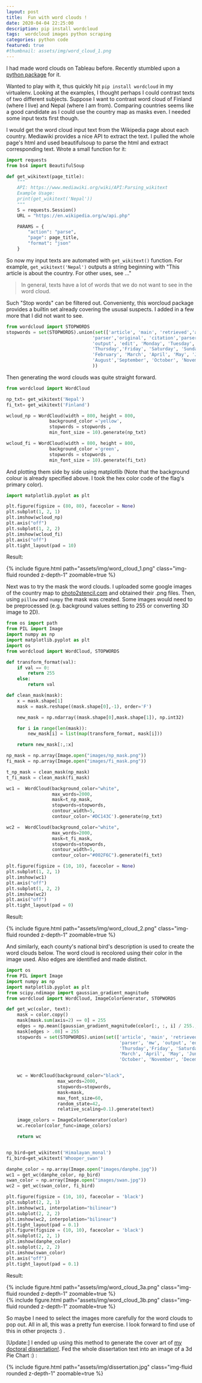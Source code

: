 ```yaml
---
layout: post
title:  Fun with word clouds !
date: 2020-04-04 22:25:00
description: pip install wordcloud 
tags:  wordcloud images python scraping
categories: python code
featured: true
#thumbnail: assets/img/word_cloud_1.png
---
```

I had made word clouds on Tableau before. Recently stumbled upon a [python package](https://pypi.org/project/wordcloud/) for it.

Wanted to play with it, thus quickly hit ````pip install wordcloud```` in my virtualenv. Looking at the examples, I thought perhaps I could contrast texts of two different subjects. Suppose I want to contrast word cloud of Finland (where I live) and Nepal (where I am from). Comparing countries seems like a good candidate as I could use the country map as masks even. I needed some input texts first though.

I would get the word cloud input text from the Wikipedia page about each country. Mediawiki provides a nice API to extract the text. I pulled the whole page's html and used beautifulsoup to parse the html and extract corresponding text. Wrote a small function for it: 


```python
import requests
from bs4 import BeautifulSoup

def get_wikitext(page_title):
    """
    API: https://www.mediawiki.org/wiki/API:Parsing_wikitext
    Example Usage:
    print(get_wikitext('Nepal'))
    """
    S = requests.Session()
    URL = "https://en.wikipedia.org/w/api.php"

    PARAMS = {
        "action": "parse",
        "page": page_title,
        "format": "json"
    }
```

<!--- I have also initiated a repository to start collecting such little pieces of code.
--->
So now my input texts are automated with ```get_wikitext()``` function. For example, ```get_wikitext('Nepal')``` outputs a string beginning with "This article is about the country. For other uses, see ..."
<blockquote>
In general, texts have a lot of words that we do not want to see in the word cloud.
</blockquote>
Such "Stop words" can be filtered out. Convenienty, this worcloud package provides a builtin set already covering the ususal suspects. I added in a few more that I did not want to see.

```python
from wordcloud import STOPWORDS 
stopwords = set(STOPWORDS).union(set(['article', 'main', 'retrieved','archived', 
                                'parser','original', 'citation','parser', 'mw',
                                'output', 'edit', 'Monday', 'Tuesday', 'Wednesday', 
                                'Thursday','Friday', 'Saturday', 'Sunday', 'January', 
                                'February', 'March', 'April', 'May', 'June', 'July', 
                                'August','September', 'October', 'November', 'December']
                                ))
```

Then generating the word clouds was quite straight forward.

```python
from wordcloud import WordCloud

np_txt= get_wikitext('Nepal')
fi_txt= get_wikitext('Finland')

wcloud_np = WordCloud(width = 800, height = 800, 
                background_color ='yellow', 
                stopwords = stopwords , 
                min_font_size = 10).generate(np_txt) 

wcloud_fi = WordCloud(width = 800, height = 800, 
                background_color ='green', 
                stopwords = stopwords , 
                min_font_size = 10).generate(fi_txt) 
```

And plotting them side by side using matplotlib (Note that the background colour is already specified above. I took the hex color code of the flag's primary color).

```python
import matplotlib.pyplot as plt

plt.figure(figsize = (80, 80), facecolor = None) 
plt.subplot(1, 2, 1)
plt.imshow(wcloud_np) 
plt.axis("off") 
plt.subplot(1, 2, 2)
plt.imshow(wcloud_fi) 
plt.axis("off") 
plt.tight_layout(pad = 10) 
```
Result:

<div class="row mt-3">
    <div class="col-sm mt-3 mt-md-0">
        {% include figure.html path="assets/img/word_cloud_1.png" class="img-fluid rounded z-depth-1" zoomable=true %}
    </div>
    
</div>



Next was to try the mask the word clouds. I uploaded some google images of the country map to [photo2stencil.com](http://www.photo2stencil.com/) and obtained their .png files. Then, using ```pillow``` and ```numpy``` the mask was created. Some images would need to be preprocessed (e.g. background values setting to 255 or converting 3D image to 2D).

```python
from os import path
from PIL import Image
import numpy as np
import matplotlib.pyplot as plt
import os
from wordcloud import WordCloud, STOPWORDS

def transform_format(val):
    if val == 0:
        return 255
    else:
        return val

def clean_mask(mask):
    x = mask.shape[1]
    mask = mask.reshape((mask.shape[0],-1), order='F')

    new_mask = np.ndarray((mask.shape[0],mask.shape[1]), np.int32)

    for i in range(len(mask)):
        new_mask[i] = list(map(transform_format, mask[i]))

    return new_mask[:,:x]

np_mask = np.array(Image.open("images/np_mask.png"))
fi_mask = np.array(Image.open("images/fi_mask.png"))

t_np_mask = clean_mask(np_mask)
t_fi_mask = clean_mask(fi_mask)

wc1 =  WordCloud(background_color="white", 
                 max_words=2000, 
                 mask=t_np_mask,
                 stopwords=stopwords, 
                 contour_width=5, 
                 contour_color='#DC143C').generate(np_txt)

wc2 =  WordCloud(background_color="white", 
                 max_words=2000, 
                 mask=t_fi_mask,
                 stopwords=stopwords, 
                 contour_width=5, 
                 contour_color="#002F6C").generate(fi_txt)

plt.figure(figsize = (10, 10), facecolor = None) 
plt.subplot(1, 2, 1)
plt.imshow(wc1) 
plt.axis("off") 
plt.subplot(1, 2, 2)
plt.imshow(wc2) 
plt.axis("off") 
plt.tight_layout(pad = 0) 
```

Result:
<div class="row mt-3">
    <div class="col-sm mt-3 mt-md-0">
        {% include figure.html path="assets/img/word_cloud_2.png" class="img-fluid rounded z-depth-1" zoomable=true %}
    </div>
    
</div>



And similarly, each county's national bird's description is used to create the word clouds below. The word cloud is recolored using their color in the image used. Also edges are identified and made distinct.

```python
import os
from PIL import Image
import numpy as np
import matplotlib.pyplot as plt
from scipy.ndimage import gaussian_gradient_magnitude
from wordcloud import WordCloud, ImageColorGenerator, STOPWORDS

def get_wc(color, text):
    mask = color.copy()
    mask[mask.sum(axis=2) == 0] = 255
    edges = np.mean([gaussian_gradient_magnitude(color[:, :, i] / 255., 2) for i in range(3)], axis=0)
    mask[edges > .08] = 255
    stopwords = set(STOPWORDS).union(set(['article', 'main', 'retrieved','archived', 'parser','original', 'citation',
                                          'parser', 'mw', 'output', 'edit', 'Monday', 'Tuesday', 'Wednesday', 
                                          'Thursday','Friday', 'Saturday', 'Sunday', 'January', 'February', 
                                          'March', 'April', 'May', 'June', 'July', 'August','September', 
                                          'October', 'November', 'December']))


    wc = WordCloud(background_color="black", 
                   max_words=2000,
                   stopwords=stopwords, 
                   mask=mask, 
                   max_font_size=60, 
                   random_state=42, 
                   relative_scaling=0.1).generate(text)

    image_colors = ImageColorGenerator(color)
    wc.recolor(color_func=image_colors)

    return wc


np_bird=get_wikitext('Himalayan_monal')
fi_bird=get_wikitext('Whooper_swan')

danphe_color = np.array(Image.open("images/danphe.jpg"))
wc1 = get_wc(danphe_color, np_bird)
swan_color = np.array(Image.open("images/swan.jpg"))
wc2 = get_wc(swan_color, fi_bird)

plt.figure(figsize = (10, 10), facecolor = 'black') 
plt.subplot(2, 2, 1)
plt.imshow(wc1, interpolation="bilinear") 
plt.subplot(2, 2, 2)
plt.imshow(wc2, interpolation="bilinear") 
plt.tight_layout(pad = 0.1) 
plt.figure(figsize = (10, 10), facecolor = 'black') 
plt.subplot(2, 2, 1)
plt.imshow(danphe_color) 
plt.subplot(2, 2, 2)
plt.imshow(swan_color) 
plt.axis("off") 
plt.tight_layout(pad = 0.1) 
```

Result:
<div class="row mt-3">
    <div class="col-sm mt-3 mt-md-0">
        {% include figure.html path="assets/img/word_cloud_3a.png" class="img-fluid rounded z-depth-1" zoomable=true %}
    </div>
</div>
<div class="row mt-3">
    <div class="col-sm mt-3 mt-md-0">
        {% include figure.html path="assets/img/word_cloud_3b.png" class="img-fluid rounded z-depth-1" zoomable=true %}
    </div>
</div>


So maybe I need to select the images more carefully for the word clouds to pop out.
All in all, this was a pretty fun exercise. I look forward to find use of this in other projects :) .

[Update:] I ended up using this method to generate the cover art of [my doctoral dissertation!]( http://urn.fi/URN:ISBN:978-952-60-3983-1). Fed the whole dissertation text into an image of a 3d Pie Chart :) :

<div class="row mt-3">
    <div class="col-sm mt-3 mt-md-0">
        {% include figure.html path="assets/img/dissertation.jpg" class="img-fluid rounded z-depth-1" zoomable=true %}
    </div>
    
</div>
